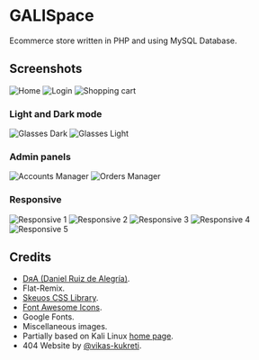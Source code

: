 # GALISpace
Ecommerce store written in PHP and using MySQL Database.

## Screenshots
![Home](images/screenshots/home.png)
![Login](images/screenshots/login.png)
![Shopping cart](images/screenshots/shopping-cart.png)
### Light and Dark mode
![Glasses Dark](images/screenshots/glasses-dark.png)
![Glasses Light](images/screenshots/glasses-light.png)
### Admin panels
![Accounts Manager](images/screenshots/admin-accounts-manager.png)
![Orders Manager](images/screenshots/admin-orders-manager.png)
### Responsive
![Responsive 1](images/screenshots/responsive1.jpeg)
![Responsive 2](images/screenshots/responsive2.jpeg)
![Responsive 3](images/screenshots/responsive3.jpeg)
![Responsive 4](images/screenshots/responsive6.jpeg)
![Responsive 5](images/screenshots/responsive5.jpeg)

## Credits
- [DяA (Daniel Ruiz de Alegría)](https://drasite.com/).
- Flat-Remix.
- [Skeuos CSS Library](https://drasite.com/skeuos-css/).
- [Font Awesome Icons](https://fontawesome.com/).
- Google Fonts.
- Miscellaneous images.
- Partially based on Kali Linux [home page](https://www.kali.org/).
- 404 Website by [@vikas-kukreti](https://github.com/vikas-kukreti/404-error-page).